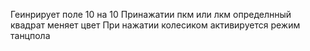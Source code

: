 Геинрирует поле 10 на 10
Принажатии пкм или лкм определнный квадрат меняет цвет
При нажатии колесиком активируется режим танцпола
